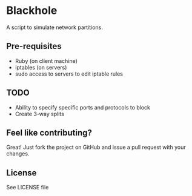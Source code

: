 Blackhole
=========

A script to simulate network partitions.

Pre-requisites
--------------

* Ruby (on client machine)
* iptables (on servers)
* sudo access to servers to edit iptable rules

TODO
----

* Ability to specify specific ports and protocols to block
* Create 3-way splits

Feel like contributing?
-----------------------

Great! Just fork the project on GitHub and issue a pull request with your changes.

License
-------

See LICENSE file